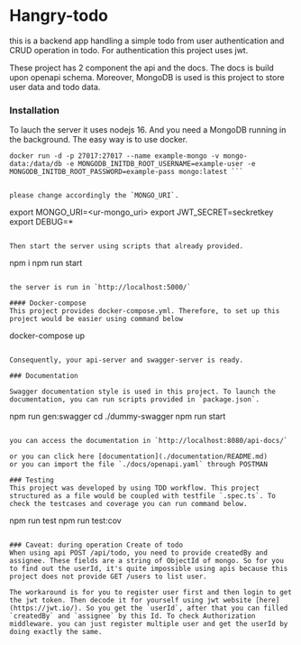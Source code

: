 # Hangry-todo
this is a backend app handling a simple todo from user authentication and CRUD operation in todo. For authentication this project uses jwt.

These project has 2 component the api and the docs. The docs is build upon openapi schema. Moreover, MongoDB is used is this project to store user data and todo data.

### Installation
To lauch the server it uses nodejs 16. And you need a MongoDB running in the background. The easy way is to use docker.
```
docker run -d -p 27017:27017 --name example-mongo -v mongo-data:/data/db -e MONGODB_INITDB_ROOT_USERNAME=example-user -e MONGODB_INITDB_ROOT_PASSWORD=example-pass mongo:latest ```


please change accordingly the `MONGO_URI`.

```
export MONGO_URI=<ur-mongo_uri>
export JWT_SECRET=seckretkey
export DEBUG=*
```

Then start the server using scripts that already provided.

```
  npm i
  npm run start
```

the server is run in `http://localhost:5000/`

#### Docker-compose
This project provides docker-compose.yml. Therefore, to set up this project would be easier using command below

```
docker-compose up
```

Consequently, your api-server and swagger-server is ready.

### Documentation

Swagger documentation style is used in this project. To launch the documentation, you can run scripts provided in `package.json`.

```
npm run gen:swagger
cd ./dummy-swagger
npm run start
```

you can access the documentation in `http://localhost:8080/api-docs/`

or you can click here [documentation](./documentation/README.md)
or you can import the file `./docs/openapi.yaml` through POSTMAN

### Testing
This project was developed by using TDD workflow. This project structured as a file would be coupled with testfile `.spec.ts`. To check the testcases and coverage you can run command below.

```
npm run test
npm run test:cov
```

### Caveat: during operation Create of todo
When using api POST /api/todo, you need to provide createdBy and assignee. These fields are a string of ObjectId of mongo. So for you to find out the userId, it's quite impossible using apis because this project does not provide GET /users to list user.

The workaround is for you to register user first and then login to get the jwt token. Then decode it for yourself using jwt website [here](https://jwt.io/). So you get the `userId`, after that you can filled `createdBy` and `assignee` by this Id. To check Authorization middleware. you can just register multiple user and get the userId by doing exactly the same.

